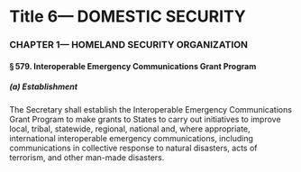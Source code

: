 
# Title 6— DOMESTIC SECURITY
### CHAPTER 1— HOMELAND SECURITY ORGANIZATION
#### § 579. Interoperable Emergency Communications Grant Program
##### (a) Establishment

The Secretary shall establish the Interoperable Emergency Communications Grant Program to make grants to States to carry out initiatives to improve local, tribal, statewide, regional, national and, where appropriate, international interoperable emergency communications, including communications in collective response to natural disasters, acts of terrorism, and other man-made disasters.
